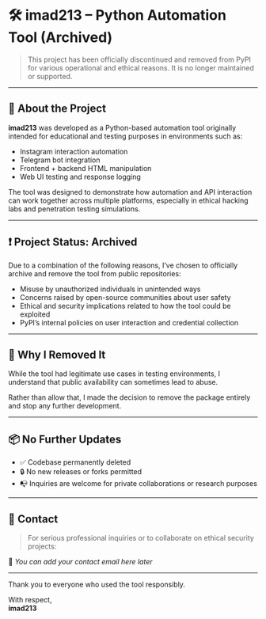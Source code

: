 # 🛠️ imad213 – Python Automation Tool (Archived)

> This project has been officially discontinued and removed from PyPI for various operational and ethical reasons. It is no longer maintained or supported.

---

## 📌 About the Project

**imad213** was developed as a Python-based automation tool originally intended for educational and testing purposes in environments such as:

- Instagram interaction automation
- Telegram bot integration
- Frontend + backend HTML manipulation
- Web UI testing and response logging

The tool was designed to demonstrate how automation and API interaction can work together across multiple platforms, especially in ethical hacking labs and penetration testing simulations.

---

## ❗ Project Status: Archived

Due to a combination of the following reasons, I’ve chosen to officially archive and remove the tool from public repositories:

- Misuse by unauthorized individuals in unintended ways  
- Concerns raised by open-source communities about user safety  
- Ethical and security implications related to how the tool could be exploited  
- PyPI’s internal policies on user interaction and credential collection

---

## 🤝 Why I Removed It

While the tool had legitimate use cases in testing environments, I understand that public availability can sometimes lead to abuse.

Rather than allow that, I made the decision to remove the package entirely and stop any further development.

---

## 📦 No Further Updates

- ✅ Codebase permanently deleted  
- 🔒 No new releases or forks permitted  
- 📭 Inquiries are welcome for private collaborations or research purposes

---

## 📩 Contact

> For serious professional inquiries or to collaborate on ethical security projects:

📧 *You can add your contact email here later*

---

Thank you to everyone who used the tool responsibly.

With respect,  
**imad213**
